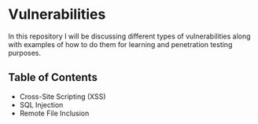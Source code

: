 # Vulnerabilities
In this repository I will be discussing different types of vulnerabilities along with examples of how to do them for learning and penetration testing purposes. 

## Table of Contents
- Cross-Site Scripting (XSS)
- SQL Injection
- Remote File Inclusion

